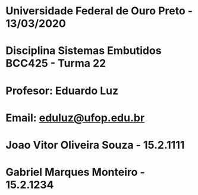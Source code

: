 # Universidade Federal de Ouro Preto - 13/03/2020
# Disciplina Sistemas Embutidos BCC425 - Turma 22
# Profesor: Eduardo Luz 
# Email: eduluz@ufop.edu.br


# Joao Vitor Oliveira Souza - 15.2.1111
# Gabriel Marques Monteiro - 15.2.1234
